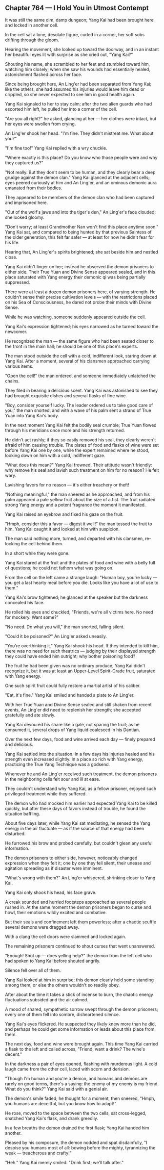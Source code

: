 ## Chapter 764 — I Hold You in Utmost Contempt

It was still the same dim, damp dungeon; Yang Kai had been brought here and locked in another cell.

In the cell sat a lone, desolate figure, curled in a corner, her soft sobs drifting through the gloom.

Hearing the movement, she looked up toward the doorway, and in an instant her beautiful eyes lit with surprise as she cried out, "Yang Kai?"

Shouting his name, she scrambled to her feet and stumbled toward him, watching him closely; when she saw his wounds had essentially healed, astonishment flashed across her face.

Since being brought here, An Ling'er had been separated from Yang Kai; like the others, she had assumed his injuries would leave him dead or crippled, so she never expected to see him in good health again.

Yang Kai signaled to her to stay calm; after the two alien guards who had escorted him left, he pulled her into a corner of the cell.

"Are you all right?" he asked, glancing at her — her clothes were intact, but her eyes were swollen from crying.

An Ling'er shook her head. "I'm fine. They didn't mistreat me. What about you?"

"I'm fine too!" Yang Kai replied with a wry chuckle.

"Where exactly is this place? Do you know who those people were and why they captured us?"

"Not really. But they don't seem to be human, and they clearly bear a deep grudge against the demon clan." Yang Kai glanced at the adjacent cells; eyes peered curiously at him and An Ling'er, and an ominous demonic aura emanated from their bodies.

They appeared to be members of the demon clan who had been captured and imprisoned here.

"Out of the wolf's jaws and into the tiger's den," An Ling'er's face clouded; she looked gloomy.

"Don't worry; at least Grandmother Nan won't find this place anytime soon." Yang Kai sat, and compared to being hunted by that previous Saintess of the older generation, this felt far safer — at least for now he didn't fear for his life.

Hearing that, An Ling'er's spirits brightened; she sat beside him and nestled close.

Yang Kai didn't linger on her; instead he observed the demon prisoners to either side. Their True Yuan and Divine Sense appeared sealed, and in this place saturated with Yang energy their demonic qi was being partially suppressed.

There were at least a dozen demon prisoners here, of varying strength. He couldn't sense their precise cultivation levels — with the restrictions placed on his Sea of Consciousness, he dared not probe their minds with Divine Sense.

While he was watching, someone suddenly appeared outside the cell.

Yang Kai's expression tightened; his eyes narrowed as he turned toward the newcomer.

He recognized the man — the same figure who had been seated closer to the front in the main hall; he should be one of this place's experts.

The man stood outside the cell with a cold, indifferent look, staring down at Yang Kai. After a moment, several of his clansmen approached carrying various items.

"Open the cell!" the man ordered, and someone immediately unlatched the chains.

They filed in bearing a delicious scent. Yang Kai was astonished to see they had brought exquisite dishes and several flasks of fine wine.

"Boy, consider yourself lucky. The leader ordered us to take good care of you," the man snorted, and with a wave of his palm sent a strand of True Yuan into Yang Kai's body.

In the next moment Yang Kai felt the bodily seal crumble; True Yuan flowed through his meridians once more and his strength returned.

He didn't act rashly; if they so easily removed his seal, they clearly weren't afraid of him causing trouble.
The plates of food and flasks of wine were set before Yang Kai one by one, while the expert remained where he stood, looking down on him with a cold, indifferent gaze.

"What does this mean?" Yang Kai frowned. Their attitude wasn't friendly: why remove his seal and lavish such treatment on him for no reason? He felt wary.

Lavishing favors for no reason — it's either treachery or theft!

"Nothing meaningful," the man sneered as he approached, and from his palm appeared a pale yellow fruit about the size of a fist. The fruit radiated strong Yang energy and a potent fragrance the moment it manifested.

Yang Kai raised an eyebrow and fixed his gaze on the fruit.

"Hmph, consider this a favor — digest it well!" the man tossed the fruit to him. Yang Kai caught it and looked at him with suspicion.

The man said nothing more, turned, and departed with his clansmen, re-locking the cell behind them.

In a short while they were gone.

Yang Kai stared at the fruit and the plates of food and wine with a belly full of questions; he could not fathom what was going on.

From the cell on the left came a strange laugh: "Human boy, you're lucky — you get a last hearty meal before you die. Looks like you have a lot of use to them."

Yang Kai's brow tightened; he glanced at the speaker but the darkness concealed his face.

He rolled his eyes and chuckled, "Friends, we're all victims here. No need for mockery. Want some?"

"No need. Do what you will," the man snorted, falling silent.

"Could it be poisoned?" An Ling'er asked uneasily.

"You're overthinking it." Yang Kai shook his head. If they intended to kill him, there was no need for such theatrics — judging by their displayed strength they could have ended him outright; why bother poisoning food?

The fruit he had been given was no ordinary produce; Yang Kai didn't recognize it, but it was at least an Upper-Level Spirit-Grade fruit, saturated with Yang energy.

One such spirit fruit could fully restore a martial artist of his caliber.

"Eat, it's fine." Yang Kai smiled and handed a plate to An Ling'er.

With her True Yuan and Divine Sense sealed and still shaken from recent events, An Ling'er did need to replenish her strength; she accepted gratefully and ate slowly.

Yang Kai devoured his share like a gale, not sparing the fruit; as he consumed it, several drops of Yang liquid coalesced in his Dantian.

Over the next few days, food and wine arrived each day — finely prepared and delicious.

Yang Kai settled into the situation. In a few days his injuries healed and his strength even increased slightly. In a place so rich with Yang energy, practicing the True Yang Technique was a godsend.

Whenever he and An Ling'er received such treatment, the demon prisoners in the neighboring cells felt sour and ill at ease.

They couldn't understand why Yang Kai, as a fellow prisoner, enjoyed such privileged treatment while they suffered.

The demon who had mocked him earlier had expected Yang Kai to be killed quickly, but after these days of favors instead of trouble, he found the situation baffling.

About five days later, while Yang Kai sat meditating, he sensed the Yang energy in the air fluctuate — as if the source of that energy had been disturbed.

He furrowed his brow and probed carefully, but couldn't glean any useful information.

The demon prisoners to either side, however, noticeably changed expression when they felt it; one by one they fell silent, their unease and agitation spreading as if disaster were imminent.

"What's wrong with them?" An Ling'er whispered, shrinking closer to Yang Kai.

Yang Kai only shook his head, his face grave.

A creak sounded and hurried footsteps approached as several people rushed in. At the same moment the demon prisoners began to curse and howl, their emotions wildly excited and combative.

But their seals and confinement left them powerless; after a chaotic scuffle several demons were dragged away.

With a clang the cell doors were slammed and locked again.

The remaining prisoners continued to shout curses that went unanswered.

"Enough! Shut up — does yelling help?" the demon from the left cell who had spoken to Yang Kai before shouted angrily.

Silence fell over all of them.

Yang Kai looked at him in surprise; this demon clearly held some standing among them, or else the others wouldn't so readily obey.

After about the time it takes a stick of incense to burn, the chaotic energy fluctuations subsided and the air calmed.

A mood of shared, sympathetic sorrow swept through the demon prisoners; every one of them fell into sombre, disheartened silence.

Yang Kai's eyes flickered. He suspected they likely knew more than he did, and perhaps he could get some information or leads about this place from them.

The next day, food and wine were brought again. This time Yang Kai carried a flask to the left and called across, "Friend, want a drink? The wine's decent."

In the darkness a pair of eyes opened, flashing with murderous light. A cold laugh came from the other cell, laced with scorn and derision.

"Though I'm human and you're a demon, and humans and demons are rarely on good terms, there's a saying: the enemy of my enemy is my friend. What do you think?" Yang Kai said with a genial air.

The demon's smile faded; he thought for a moment, then sneered, "Hmph, you humans are deceitful, but you know how to adapt!"

He rose, moved to the space between the two cells, sat cross-legged, snatched Yang Kai's flask, and drank greedily.

In a few breaths the demon drained the first flask; Yang Kai handed him another.

Pleased by his composure, the demon nodded and spat disdainfully, "I despise you humans most of all: bowing before the mighty, tyrannizing the weak — treacherous and crafty!"

"Heh." Yang Kai merely smiled. "Drink first; we'll talk after."
